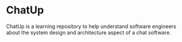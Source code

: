 # ChatUp
ChatUp is a learning repository to help understand software engineers about the system design and architecture aspect of a chat software.
